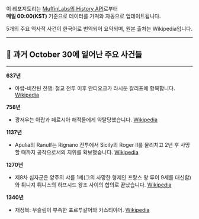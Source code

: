 

이 레포지토리는 [MuffinLabs의 History API](https://history.muffinlabs.com/date)로부터  
**매일 00:00(KST)** 기준으로 데이터를 가져와 자동으로 업데이트됩니다.

5개의 주요 역사적 사건이 한국어로 번역되어 요약되며, 원본 출처는 Wikipedia입니다.

---

## 📅 과거 **October 30**에 일어난 주요 사건들

---
**637년**
- 아랍-비잔틴 전쟁: 철교 전투 이후 안티오크가 라시둔 칼리프에 항복합니다.  [Wikipedia](https://wikipedia.org/wiki/Arab%E2%80%93Byzantine_wars)

**758년**
- 광저우는 아랍과 페르시아 해적들에게 약탈당했습니다.  [Wikipedia](https://wikipedia.org/wiki/Guangzhou)

**1137년**
- Apulia의 Ranulf는 Rignano 전투에서 Sicily의 Roger II를 물리치고 2년 후 사망할 때까지 공작으로서의 지위를 확보했습니다.  [Wikipedia](https://wikipedia.org/wiki/Ranulf_of_Apulia)

**1270년**
- 제8차 십자군은 앙주의 샤를 1세(그의 사망한 형제인 프랑스 왕 루이 9세를 대신함)와 튀니지 튀니스의 하프시드 왕조 사이의 합의로 끝났습니다.  [Wikipedia](https://wikipedia.org/wiki/Eighth_Crusade)

**1340년**
- 재정복: 무슬림이 부족한 포르투갈어와 카스티야어.  [Wikipedia](https://wikipedia.org/wiki/Reconquista)

